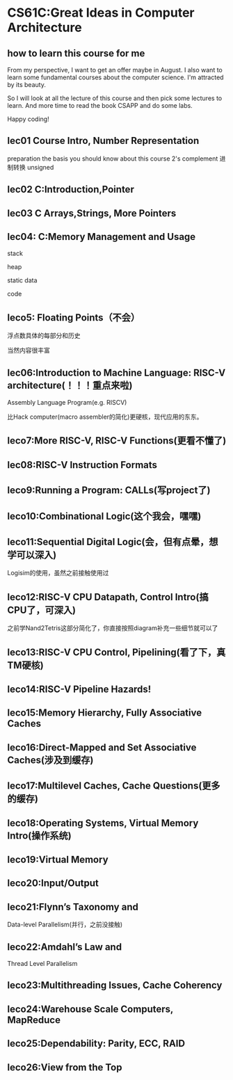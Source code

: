 # CS61C:Great Ideas in Computer Architecture

## how to learn this course for me

From my perspective, I want to get an offer maybe in August. I also want to learn some fundamental courses about the computer science. I'm attracted by its beauty. 

So I will look at all the lecture of this course and then pick some lectures to learn. And more time to read the book CSAPP and do some labs.

Happy coding!

## lec01 Course Intro, Number Representation

 preparation the basis you should know about this course 2's complement 进制转换 unsigned

## lec02 C:Introduction,Pointer

## lec03 C Arrays,Strings, More Pointers

## lec04: C:Memory Management and Usage

stack

heap

static data

code

## leco5: Floating Points（不会）

浮点数具体的每部分和历史

当然内容很丰富

## lec06:Introduction to Machine Language: RISC-V architecture(！！！重点来啦)

Assembly Language Program(e.g. RISCV)

比Hack computer(macro assembler的简化)更硬核，现代应用的东东。

## leco7:More RISC-V, RISC-V Functions(更看不懂了)

## lec08:RISC-V Instruction Formats

## leco9:Running a Program: CALLs(写project了)

## leco10:Combinational Logic(这个我会，嘿嘿)

## leco11:Sequential Digital Logic(会，但有点晕，想学可以深入)

 Logisim的使用，虽然之前接触使用过

## leco12:RISC-V CPU Datapath, Control Intro(搞CPU了，可深入)

之前学Nand2Tetris这部分简化了，你直接按照diagram补充一些细节就可以了

## leco13:RISC-V CPU Control, Pipelining(看了下，真TM硬核)

## leco14:RISC-V Pipeline Hazards!

## leco15:Memory Hierarchy, Fully Associative Caches

## leco16:Direct-Mapped and Set Associative Caches(涉及到缓存)

## leco17:Multilevel Caches, Cache Questions(更多的缓存)

## leco18:Operating Systems, Virtual Memory Intro(操作系统)

## leco19:Virtual Memory

## leco20:Input/Output

## leco21:Flynn’s Taxonomy and
Data-level Parallelism(并行，之前没接触)

## leco22:Amdahl’s Law and
Thread Level Parallelism

## leco23:Multithreading Issues, Cache Coherency

## leco24:Warehouse Scale Computers, MapReduce

## leco25:Dependability: Parity, ECC, RAID

## leco26:View from the Top